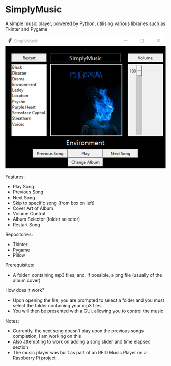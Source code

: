 # SimplyMusic
A simple music player, powered by Python, utilising various libraries such as Tkinter and Pygame

![SimplyMusic](SimplyMusic.png)

Features:
- Play Song
- Previous Song
- Next Song
- Skip to specific song (from box on left)
- Cover Art of Album
- Volume Control
- Album Selector (folder selector)
- Restart Song

Repositories:
- Tkinter
- Pygame
- Pillow

Prerequisites:
- A folder, containing mp3 files, and, if possible, a png file (usually of the album cover)

How does it work?
- Upon opening the file, you are prompted to select a folder and you must select the folder containing your mp3 files
- You will then be presented with a GUI, allowing you to control the music

Notes:
- Currently, the next song doesn't play upon the previous songs completion, I am working on this 
- Also attempting to work on adding a song slider and time elapsed section
- The music player was built as part of an RFID Music Player on a Raspberry Pi project
